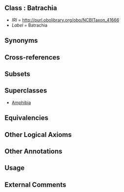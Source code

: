 
## Class : Batrachia

 * *IRI* = http://purl.obolibrary.org/obo/NCBITaxon_41666
 * *Label* = Batrachia

## Synonyms


## Cross-references


## Subsets


## Superclasses

 * [Amphibia](../../NCBITaxon/92/NCBITaxon_8292.md)

## Equivalencies


## Other Logical Axioms


## Other Annotations


## Usage


## External Comments

